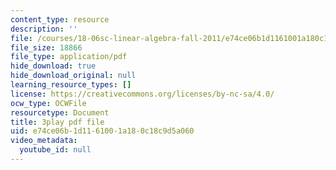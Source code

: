 ```yaml
---
content_type: resource
description: ''
file: /courses/18-06sc-linear-algebra-fall-2011/e74ce06b1d1161001a180c18c9d5a060_MMWqGD4Urso.pdf
file_size: 18866
file_type: application/pdf
hide_download: true
hide_download_original: null
learning_resource_types: []
license: https://creativecommons.org/licenses/by-nc-sa/4.0/
ocw_type: OCWFile
resourcetype: Document
title: 3play pdf file
uid: e74ce06b-1d11-6100-1a18-0c18c9d5a060
video_metadata:
  youtube_id: null
---
```


